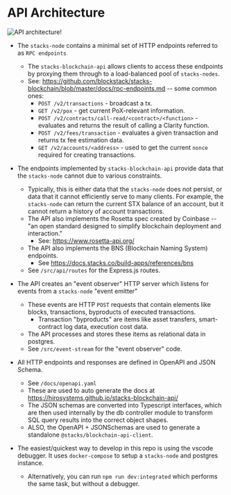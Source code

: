 # API Architecture

![API architecture!](https://github.com/hirosystems/trichards-stacks-blockchain-api/blob/main/docs/docs/images/api-architecture.png)

* The `stacks-node` contains a minimal set of HTTP endpoints referred to as `RPC endpoints`
  * The `stacks-blockchain-api` allows clients to access these endpoints by proxying them through to a load-balanced pool of `stacks-nodes`.
  * See: https://github.com/blockstack/stacks-blockchain/blob/master/docs/rpc-endpoints.md -- some common ones:
    * `POST /v2/transactions` - broadcast a tx.
    * `GET /v2/pox` - get current PoX-relevant information.
    * `POST /v2/contracts/call-read/<contract>/<function>` - evaluates and returns the result of calling a Clarity function.
    * `POST /v2/fees/transaction` - evaluates a given transaction and returns tx fee estimation data.
    * `GET /v2/accounts/<address>` - used to get the current `nonce` required for creating transactions.

* The endpoints implemented by `stacks-blockchain-api` provide data that the `stacks-node` cannot due to various constraints.
  * Typically, this is either data that the `stacks-node` does not persist, or data that it cannot efficiently serve to many clients.
    For example, the `stacks-node` can return the current STX balance of an account, but it cannot return a history of account transactions.
  * The API also implements the Rosetta spec created by Coinbase -- "an open standard designed to simplify blockchain deployment and interaction."
    * See: https://www.rosetta-api.org/
  * The API also implements the BNS (Blockchain Naming System) endpoints.
    * See https://docs.stacks.co/build-apps/references/bns
  * See `/src/api/routes` for the Express.js routes.

* The API creates an "event observer" HTTP server which listens for events from a `stacks-node` "event emitter"
  * These events are HTTP `POST` requests that contain elements like blocks, transactions, byproducts of executed transactions.
    * Transaction "byproducts" are items like asset transfers, smart-contract log data, execution cost data.
  * The API processes and stores these items as relational data in postgres.
  * See `/src/event-stream` for the "event observer" code.

* All HTTP endpoints and responses are defined in OpenAPI and JSON Schema.
  * See `/docs/openapi.yaml`
  * These are used to auto generate the docs at https://hirosystems.github.io/stacks-blockchain-api/
  * The JSON schemas are converted into Typescript interfaces, which are then used internally by the db controller module to transform SQL query results into the correct object shapes.
  * ALSO, the OpenAPI + JSONSchemas are used to generate a standalone `@stacks/blockchain-api-client`.

* The easiest/quickest way to develop in this repo is using the vscode debugger. It uses `docker-compose` to setup a `stacks-node` and postgres instance.
  * Alternatively, you can run `npm run dev:integrated` which performs the same task, but without a debugger.
